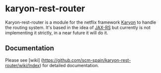 # karyon-rest-router

Karyon-rest-router is a module for the netflix framework [Karyon](https://github.com/Netflix/karyon) to handle the routing system.
It's based in the idea of [JAX-RS](https://jax-rs-spec.java.net/) but currently is not implementing it strictly, in a near future it will do it.


## Documentation

Please see [wiki] (https://github.com/scm-spain/karyon-rest-router/wiki/Index) for detailed documentation.


